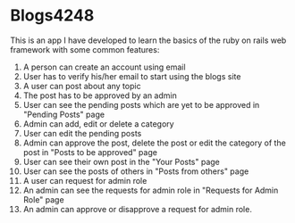 # Blogs4248

This is an app I have developed to learn the basics of the  ruby on rails web framework with some common features:
1. A person can create an account using email
2. User has to verify his/her email to start using the blogs site
3. A user can post about any topic
4. The post has to be approved by an admin
5. User can see the pending posts which are yet to be approved in "Pending Posts" page
6. Admin can add, edit or delete a category
7. User can edit the pending posts
8. Admin can approve the post, delete the post or edit the category of the post in "Posts to be approved" page
9. User can see their own post in the "Your Posts" page
10. User can see the posts of others in "Posts from others" page
11. A user can request for admin role
12. An admin can see the requests for admin role in "Requests for Admin Role" page
13. An admin can approve or disapprove a request for admin role.

